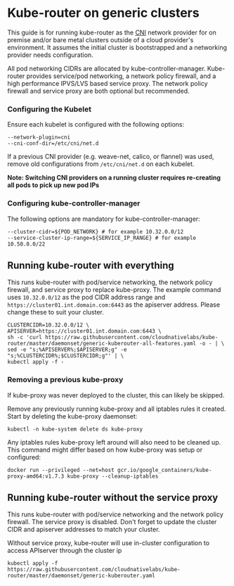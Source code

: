 # Kube-router on generic clusters

This guide is for running kube-router as the [CNI](https://github.com/containernetworking) network provider for on premise and/or bare metal clusters outside of a cloud provider's environment. It assumes the initial cluster is bootstrapped and a networking provider needs configuration.

All pod networking CIDRs are allocated by kube-controller-manager. Kube-router provides service/pod networking, a network policy firewall, and a high performance IPVS/LVS based service proxy. The network policy firewall and service proxy are both optional but recommended.


### Configuring the Kubelet

Ensure each kubelet is configured with the following options:

    --network-plugin=cni
    --cni-conf-dir=/etc/cni/net.d

If a previous CNI provider (e.g. weave-net, calico, or flannel) was used, remove old configurations from `/etc/cni/net.d` on each kubelet.

**Note: Switching CNI providers on a running cluster requires re-creating all pods to pick up new pod IPs**


### Configuring kube-controller-manager

The following options are mandatory for kube-controller-manager:

    --cluster-cidr=${POD_NETWORK} # for example 10.32.0.0/12
    --service-cluster-ip-range=${SERVICE_IP_RANGE} # for example 10.50.0.0/22


## Running kube-router with everything

This runs kube-router with pod/service networking, the network policy firewall, and service proxy to replace kube-proxy. The example command uses `10.32.0.0/12` as the pod CIDR address range and `https://cluster01.int.domain.com:6443` as the apiserver address. Please change these to suit your cluster.

    CLUSTERCIDR=10.32.0.0/12 \
    APISERVER=https://cluster01.int.domain.com:6443 \
    sh -c 'curl https://raw.githubusercontent.com/cloudnativelabs/kube-router/master/daemonset/generic-kuberouter-all-features.yaml -o - | \
    sed -e "s;%APISERVER%;$APISERVER;g" -e "s;%CLUSTERCIDR%;$CLUSTERCIDR;g"' | \
    kubectl apply -f -

### Removing a previous kube-proxy

If kube-proxy was never deployed to the cluster, this can likely be skipped.

Remove any previously running kube-proxy and all iptables rules it created. Start by deleting the kube-proxy daemonset:

    kubectl -n kube-system delete ds kube-proxy

Any iptables rules kube-proxy left around will also need to be cleaned up. This command might differ based on how kube-proxy was setup or configured:

    docker run --privileged --net=host gcr.io/google_containers/kube-proxy-amd64:v1.7.3 kube-proxy --cleanup-iptables


## Running kube-router without the service proxy

This runs kube-router with pod/service networking and the network policy firewall. The service proxy is disabled. Don't forget to update the cluster CIDR and apiserver addresses to match your cluster.

Without service proxy, kube-router will use in-cluster configuration to access APIserver through the cluster ip

    kubectl apply -f https://raw.githubusercontent.com/cloudnativelabs/kube-router/master/daemonset/generic-kuberouter.yaml
